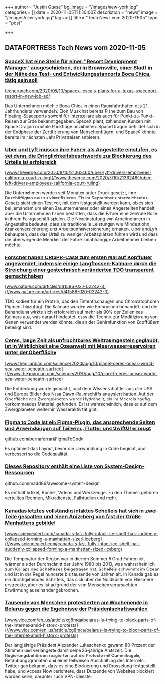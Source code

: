 +++
author = "Justin Guese"
bg_image = "/images/new-york.jpg"
categories = []
date = 2020-11-05T11:00:00Z
description = "news"
image = "/images/new-york.jpg"
tags = []
title = "Tech News vom 2020-11-05"
type = "post"

+++

        
## DATAFORTRESS Tech News vom 2020-11-05

### [SpaceX hat eine Stelle für einen "Resort Development Manager" ausgeschrieben, der in Brownsville, einer Stadt in der Nähe des Test- und Entwicklungsstandorts Boca Chica, tätig sein soll](//techcrunch.com/2020/08/10/spacex-reveals-plans-for-a-texas-spaceport-resort-in-new-job-ad/)


[techcrunch.com/2020/08/10/spacex-reveals-plans-for-a-texas-spaceport-resort-in-new-job-ad/](//techcrunch.com/2020/08/10/spacex-reveals-plans-for-a-texas-spaceport-resort-in-new-job-ad/)


Das Unternehmen möchte Boca Chica in einen Raumfahrthafen des 21. Jahrhunderts verwandeln. Elon Musk hat bereits Pläne zum Bau von Floating-Spaceports sowohl für interstellare als auch für Punkt-zu-Punkt-Reisen zur Erde bekannt gegeben. SpaceX plant, zahlenden Kunden mit Space Dragon orbitale Rückflüge anzubieten. Space Dragon befindet sich in der Endphase der Zertifizierung von Menschenflügen, und SpaceX könnte bereits im nächsten Jahr Privatreisen anbieten.


### [Uber und Lyft müssen ihre Fahrer als Angestellte einstufen, es sei denn, die Dringlichkeitsbeschwerde zur Blockierung des Urteils ist erfolgreich](//www.theverge.com/2020/8/10/21362460/uber-lyft-drivers-employees-california-court-ruling)


[www.theverge.com/2020/8/10/21362460/uber-lyft-drivers-employees-california-court-ruling](//www.theverge.com/2020/8/10/21362460/uber-lyft-drivers-employees-california-court-ruling)


Die Unternehmen werden seit Monaten unter Druck gesetzt, ihre Beschäftigten neu zu klassifizieren. Ein im September unterzeichnetes Gesetz sieht einen Test vor, mit dem festgestellt werden kann, ob es sich bei jemandem um einen Bauunternehmer oder einen Angestellten handelt, aber die Unternehmen haben bestritten, dass die Fahrer eine zentrale Rolle in ihrem Fahrgeschäft spielen. Die Neueinstufung von Arbeitnehmern in Angestellte bedeutet, dass sie traditionelle Leistungen wie Mindestlohn, Krankenversicherung und Arbeitsunfallversicherung erhalten. Uber andLyft behaupten, dass das Urteil zu weniger Arbeitsplätzen führen wird und dass die überwiegende Mehrheit der Fahrer unabhängige Arbeitnehmer bleiben möchte.


### [Forscher haben CRISPR-Cas9 zum ersten Mal auf Kopffüßer angewendet, indem sie einige Langflossen-Kalmare durch die Streichung einer gentechnisch veränderten TDO transparent gemacht haben](//www.nature.com/articles/d41586-020-02242-3)


[www.nature.com/articles/d41586-020-02242-3](//www.nature.com/articles/d41586-020-02242-3)


TDO kodiert für ein Protein, das den Tintenfischaugen und Chromatophoren Pigment hinzufügt. Die Kalmare wurden wie Embryonen behandelt, und die Behandlung wirkte sich erfolgreich auf mehr als 90% der Zellen des Kalmars aus, was darauf hindeutet, dass die Technik zur Modifizierung von Genen verwendet werden könnte, die an der Gehirnfunktion von Kopffüßern beteiligt sind.


### [Ceres, lange Zeit als unfruchtbares Weltraumgestein geglaubt, ist in Wirklichkeit eine Ozeanwelt mit Meerwasserreservoiren unter der Oberfläche](//www.theguardian.com/science/2020/aug/10/planet-ceres-ocean-world-sea-water-beneath-surface)


[www.theguardian.com/science/2020/aug/10/planet-ceres-ocean-world-sea-water-beneath-surface](//www.theguardian.com/science/2020/aug/10/planet-ceres-ocean-world-sea-water-beneath-surface)


Die Entdeckung wurde gemacht, nachdem Wissenschaftler aus den USA und Europa Bilder des Nasa Dawn-Raumschiffs analysiert hatten. Auf der Oberfläche des Zwergplaneten wurde Hydrohalit, ein im Meereis häufig vorkommendes Material, gefunden. Es ist wahrscheinlich, dass es auf dem Zwergplaneten weiterhin Wasseraktivität gibt.


### [Figma to Code ist ein Figma-Plugin, das ansprechende Seiten und Anwendungen auf Tailwind, Flutter und SwiftUI erzeugt](//github.com/bernaferrari/FigmaToCode)


[github.com/bernaferrari/FigmaToCode](//github.com/bernaferrari/FigmaToCode)


Es optimiert das Layout, bevor die Umwandlung in Code beginnt, und verbessert so die Codequalität.


### [Dieses Repository enthält eine Liste von System-Design-Ressourcen](//github.com/madd86/awesome-system-design)


[github.com/madd86/awesome-system-design](//github.com/madd86/awesome-system-design)


Es enthält Artikel, Bücher, Videos und Werkzeuge. Zu den Themen gehören verteiltes Rechnen, Mikrodienste, Fallstudien und mehr.


### [Kanadas letztes vollständig intaktes Schelfeis hat sich in zwei Teile gespalten und einen Anizeberg von fast der Größe Manhattans gebildet](//www.sciencealert.com/canada-s-last-fully-intact-ice-shelf-has-suddenly-collapsed-forming-a-manhattan-sized-iceberg)


[www.sciencealert.com/canada-s-last-fully-intact-ice-shelf-has-suddenly-collapsed-forming-a-manhattan-sized-iceberg](//www.sciencealert.com/canada-s-last-fully-intact-ice-shelf-has-suddenly-collapsed-forming-a-manhattan-sized-iceberg)


Die Temperatur der Region war in diesem Sommer 9 Grad Fahrenheit wärmer als der Durchschnitt der Jahre 1980 bis 2010, was wahrscheinlich zum Kollaps des Schelfeises beigetragen hat. Schelfeis schwimmt im Ozean und ist in der Regel hunderte bis tausende von Jahren alt. In Kanada gab es ein durchgehendes Schelfeis, das sich über die Nordküste von Ellesmere erstreckte, aber es ist aufgrund der vom Menschen verursachten Erwärmung auseinander gebrochen.


### [Tausende von Menschen protestierten am Wochenende in Belarus gegen die Ergebnisse der Präsidentschaftswahlen](//www.vice.com/en_us/article/xg8mqa/belarus-is-trying-to-block-parts-of-the-internet-amid-historic-protests)


[www.vice.com/en_us/article/xg8mqa/belarus-is-trying-to-block-parts-of-the-internet-amid-historic-protests](//www.vice.com/en_us/article/xg8mqa/belarus-is-trying-to-block-parts-of-the-internet-amid-historic-protests)


Der langjährige Präsident Alexander Lukaschenko gewann 80 Prozent der Stimmen und verlängerte damit seine 26-jährige Amtszeit. Die Regierungsbehörden reagierten auf die Proteste mit Gummikugeln, Betäubungsgranaten und einer teilweisen Abschaltung des Internets. Twitter gab bekannt, dass es eine Blockierung und Drosselung festgestellt habe, und Access Now berichtete, dass Dutzende von Websites blockiert worden seien, darunter auch VPN-Dienste.